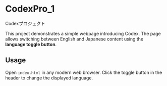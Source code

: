 # CodexPro_1
Codexプロジェクト

This project demonstrates a simple webpage introducing Codex. The page allows switching between English and Japanese content using the **language toggle button**.

## Usage
Open `index.html` in any modern web browser. Click the toggle button in the header to change the displayed language.
